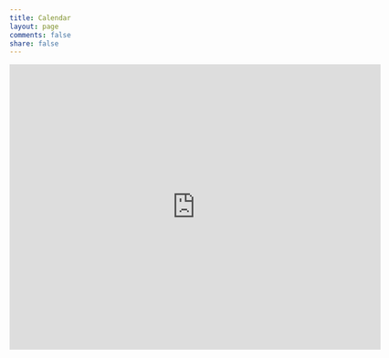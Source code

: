 ```yaml
---
title: Calendar
layout: page
comments: false
share: false
---
```


<iframe src="https://www.google.com/calendar/embed?showTitle=0&amp;showPrint=0&amp;showTabs=0&amp;showCalendars=0&amp;mode=WEEK&amp;height=450&amp;wkst=2&amp;bgcolor=%23FFFFFF&amp;src=emilee%40gmail.com&amp;color=%232F6309&amp;ctz=America%2FNew_York" style=" border-width:0 " width="650" height="500" frameborder="0" scrolling="no"></iframe>
